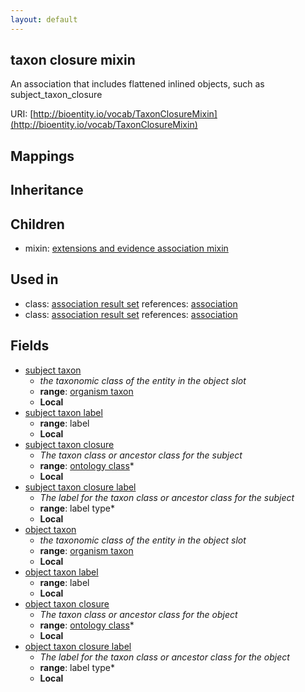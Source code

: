 ```yaml
---
layout: default
---
```


## taxon closure mixin


An association that includes flattened inlined objects, such as subject_taxon_closure

URI: [http://bioentity.io/vocab/TaxonClosureMixin](http://bioentity.io/vocab/TaxonClosureMixin)
## Mappings


## Inheritance


## Children

 *  mixin: [extensions and evidence association mixin](ExtensionsAndEvidenceAssociationMixin.html)

## Used in

 *  class: [association result set](AssociationResultSet.html) references: [association](Association.html)
 *  class: [association result set](AssociationResultSet.html) references: [association](Association.html)

## Fields

 * [subject taxon](subject_taxon.html)
    * _the taxonomic class of the entity in the object slot_
    * __range__: [organism taxon](OrganismTaxon.html)
    * __Local__
 * [subject taxon label](subject_taxon_label.html)
    * __range__: label
    * __Local__
 * [subject taxon closure](subject_taxon_closure.html)
    * _The taxon class or ancestor class for the subject_
    * __range__: [ontology class](OntologyClass.html)*
    * __Local__
 * [subject taxon closure label](subject_taxon_closure_label.html)
    * _The label for the taxon class or ancestor class for the subject_
    * __range__: label type*
    * __Local__
 * [object taxon](object_taxon.html)
    * _the taxonomic class of the entity in the object slot_
    * __range__: [organism taxon](OrganismTaxon.html)
    * __Local__
 * [object taxon label](object_taxon_label.html)
    * __range__: label
    * __Local__
 * [object taxon closure](object_taxon_closure.html)
    * _The taxon class or ancestor class for the object_
    * __range__: [ontology class](OntologyClass.html)*
    * __Local__
 * [object taxon closure label](object_taxon_closure_label.html)
    * _The label for the taxon class or ancestor class for the object_
    * __range__: label type*
    * __Local__
